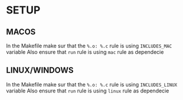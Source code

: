 # SETUP

## MACOS
In the Makefile make sur that the `%.o: %.c` rule is using `INCLUDES_MAC` variable
Also ensure that `run` rule is using `mac` rule as dependecie

## LINUX/WINDOWS
In the Makefile make sur that the `%.o: %.c` rule is using `INCLUDES_LINUX` variable
Also ensure that `run` rule is using `linux` rule as dependecie
